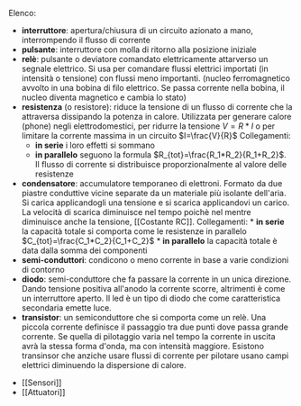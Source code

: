 Elenco:
* **interruttore**: apertura/chiusura di un circuito azionato a mano, interrompendo il flusso di corrente
* **pulsante**: interruttore con molla di ritorno alla posizione iniziale
* **relè**: pulsante o deviatore comandato elettricamente attarverso un segnale elettrico. Si usa per comandare flussi elettrici importati (in intensità o tensione) con flussi meno importanti. (nucleo ferromagnetico avvolto in una bobina di filo elettrico. 
	Se passa corrente nella bobina, il nucleo diventa magnetico e cambia lo stato)
* **resistenza** (o resistore): riduce la tensione di un flusso di corrente che la attraversa dissipando la potenza in calore. 
	Utilizzata per generare calore (phone) negli elettrodomestici, per ridurre la tensione $V=R*I$ o per limitare la corrente massima in un circuito $I=\frac{V}{R}$
	Collegamenti:
	 * **in serie** i loro effetti si sommano
	 * **in parallelo** seguono la formula $R_{tot}=\frac{R_1*R_2}{R_1+R_2}$. Il flusso di corrente si distribuisce proporzionalmente al valore delle resistenze
* **condensatore**: accumulatore temporaneo di elettroni. Formato da due piastre conduttive vicine separate da un materiale più isolante dell'aria. Si carica applicandogli una tensione e si scarica applicandovi un carico. La velocità di scarica diminuisce nel tempo poichè nel mentre diminuisce anche la tensione, [[Costante RC]].
	Collegamenti:
	  * **in serie** la capacità totale si comporta come le resistenze in parallelo $C_{tot}=\frac{C_1*C_2}{C_1+C_2}$
	  * **in parallelo** la capacità totale è data dalla somma dei componenti
* **semi-conduttori**: condicono o meno corrente in base a varie condizioni di contorno
* **diodo**: semi-conduttore che fa passare la corrente in un unica direzione. Dando tensione positiva all'anodo la corrente scorre, altrimenti è come un interruttore aperto. Il led è un tipo di diodo che come caratteristica secondaria emette luce.
* **transistor**: un semiconduttore che si comporta come un relè. Una piccola corrente definisce il passaggio tra due punti dove passa grande corrente. Se quella di pilotaggio varia nel tempo la corrente in uscita avrà la stessa forma d'onda, ma con intensità maggiore. Esistono transinsor che anziche usare flussi di corrente per pilotare usano campi elettrici diminuendo la dispersione di calore.
- [[Sensori]]
- [[Attuatori]]